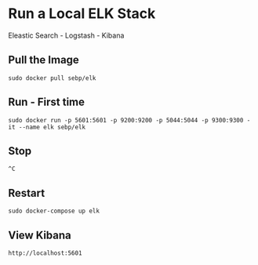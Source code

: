 # Run a Local ELK Stack
Eleastic Search - Logstash - Kibana

## Pull the Image
```sudo docker pull sebp/elk```

## Run - First time
```sudo docker run -p 5601:5601 -p 9200:9200 -p 5044:5044 -p 9300:9300 -it --name elk sebp/elk```

## Stop
```^C```

## Restart
```sudo docker-compose up elk```

## View Kibana
```http://localhost:5601```


